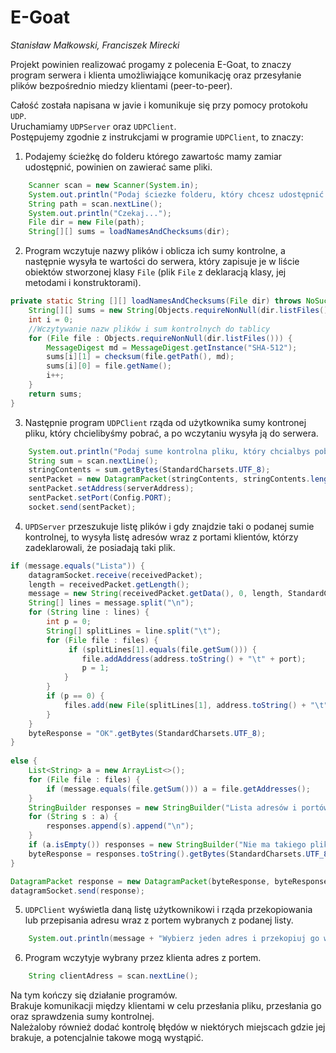 # E-Goat
*Stanisław Małkowski, Franciszek Mirecki*

Projekt powinien realizować progamy z polecenia E-Goat, to znaczy program serwera i klienta umożliwiające komunikację oraz przesyłanie plików bezpośrednio miedzy klientami (peer-to-peer).

Całość została napisana w javie i komunikuje się przy pomocy protokołu `UDP`.\
Uruchamiamy `UDPServer` oraz `UDPClient`.\
Postępujemy zgodnie z instrukcjami w programie `UDPClient`, to znaczy:
1. Podajemy ścieżkę do folderu którego zawartośc mamy zamiar udostępnić, powinien on zawierać same pliki.
```java
    Scanner scan = new Scanner(System.in);
    System.out.println("Podaj ściezke folderu, który chcesz udostępnić:");
    String path = scan.nextLine();
    System.out.println("Czekaj...");
    File dir = new File(path);
    String[][] sums = loadNamesAndChecksums(dir);
```

2. Program wczytuje nazwy plików i oblicza ich sumy kontrolne, a następnie wysyła te wartości do serwera, który zapisuje je w liście obiektów stworzonej klasy `File` (plik `File` z deklaracją klasy, jej metodami i konstruktorami).
```java
private static String [][] loadNamesAndChecksums(File dir) throws NoSuchAlgorithmException, IOException {
    String[][] sums = new String[Objects.requireNonNull(dir.listFiles()).length][2];
    int i = 0;
    //Wczytywanie nazw plików i sum kontrolnych do tablicy
    for (File file : Objects.requireNonNull(dir.listFiles())) {
        MessageDigest md = MessageDigest.getInstance("SHA-512");
        sums[i][1] = checksum(file.getPath(), md);
        sums[i][0] = file.getName();
        i++;
    }
    return sums;
}
```

3. Następnie program `UDPClient` rząda od użytkownika sumy kontronej pliku, który chcielibyśmy pobrać, a po wczytaniu wysyła ją do serwera.
```java
    System.out.println("Podaj sume kontrolna pliku, który chcialbys pobrac:");
	String sum = scan.nextLine();
	stringContents = sum.getBytes(StandardCharsets.UTF_8);
	sentPacket = new DatagramPacket(stringContents, stringContents.length);
	sentPacket.setAddress(serverAddress);
	sentPacket.setPort(Config.PORT);
	socket.send(sentPacket);
```

4. `UPDServer` przeszukuje listę plików i gdy znajdzie taki o podanej sumie kontrolnej, to wysyła listę adresów wraz z portami klientów, którzy zadeklarowali, że posiadają taki plik.
```java
if (message.equals("Lista")) {
    datagramSocket.receive(receivedPacket);
    length = receivedPacket.getLength();
    message = new String(receivedPacket.getData(), 0, length, StandardCharsets.UTF_8);
    String[] lines = message.split("\n");
    for (String line : lines) {
        int p = 0;
        String[] splitLines = line.split("\t");
        for (File file : files) {
             if (splitLines[1].equals(file.getSum())) {
				file.addAddress(address.toString() + "\t" + port);
                p = 1;
            }
        }
        if (p == 0) {
            files.add(new File(splitLines[1], address.toString() + "\t" + port));
        }
    }
    byteResponse = "OK".getBytes(StandardCharsets.UTF_8);
}
            
else {
    List<String> a = new ArrayList<>();
    for (File file : files) {
        if (message.equals(file.getSum())) a = file.getAddresses();
    }
    StringBuilder responses = new StringBuilder("Lista adresów i portów klientów, którzy posiadaja ten plik:\n");
    for (String s : a) {
		responses.append(s).append("\n");
    }
    if (a.isEmpty()) responses = new StringBuilder("Nie ma takiego pliku");
    byteResponse = responses.toString().getBytes(StandardCharsets.UTF_8);
}

DatagramPacket response = new DatagramPacket(byteResponse, byteResponse.length, address, port);
datagramSocket.send(response);
```

5. `UDPClient` wyświetla daną listę użytkownikowi i rząda przekopiowania lub przepisania adresu wraz z portem wybranych z podanej listy.
```java
    System.out.println(message + "Wybierz jeden adres i przekopiuj go wraz z portem.");
```

6. Program wczytyje wybrany przez klienta adres z portem.
```java 
    String clientAdress = scan.nextLine();
```

Na tym kończy się działanie programów.\
Brakuje komunikacji między klientami w celu przesłania pliku, przesłania go oraz sprawdzenia sumy kontrolnej.\
Należaloby również dodać kontrolę błędów w niektórych miejscach gdzie jej brakuje, a potencjalnie takowe mogą wystąpić.